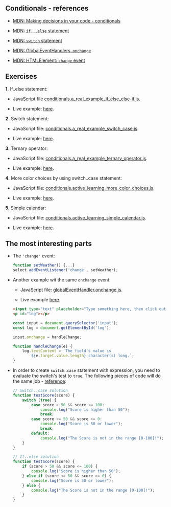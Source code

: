 ## Conditionals - references

* [MDN: Making decisions in your code - conditionals](https://developer.mozilla.org/en-US/docs/Learn/JavaScript/Building_blocks/conditionals)

* [MDN: `if...else` statement](https://developer.mozilla.org/en-US/docs/Web/JavaScript/Reference/Statements/if...else)
 
* [MDN: `switch` statement](https://developer.mozilla.org/en-US/docs/Web/JavaScript/Reference/Statements/switch)
 
* [MDN: GlobalEventHandlers`.onchange`](https://developer.mozilla.org/en-US/docs/Web/API/GlobalEventHandlers/onchange)
 
* [MDN: HTMLElement: `change` event](https://developer.mozilla.org/en-US/docs/Web/API/HTMLElement/change_event)

## Exercises

**1.** If..else statement:

* JavaScript file [conditionals.a_real_example_if_else_else-if.js](conditionals.a_real_example_if_else_else-if.js).

* Live example: [here](conditionals.index.html#ifElse).

**2.** Switch statement:

* JavaScript file: [conditionals.a_real_example_switch_case.js](./conditionals.a_real_example_switch_case.js).

* Live example: [here](conditionals.index.html#switchCase).

**3.** Ternary operator:

* JavaScript file: [conditionals.a_real_example_ternary_operator.js](./conditionals.a_real_example_ternary_operator.js).

* Live example: [here](conditionals.index.html#ternary).

**4.** More color choices by using switch..case statement:

* JavaScript file: [conditionals.active_learning_more_color_choices.js](./conditionals.active_learning_more_color_choices.js).

* Live example: [here](conditionals.index.html#switchCaseColorChoice).

**5.** Simple calendar:

* JavaScript file: [conditionals.active_learning_simple_calendar.js](./conditionals.active_learning_simple_calendar.js).

* Live example: [here](conditionals.index.html#simpleCalendar).



## The most interesting parts

* The `'change'` event:

    ```js
    function setWeather() {...}
    select.addEventListener('change', setWeather);
    ```

* Another example wit the same `onchange` event:

    * JavaScript file: [globalEventHandler.onchange.js](./globalEventHandler.onchange.js).

    * Live example [here](conditionals.index.html#onChangeDemo).
 
    ```html
    <input type="text" placeholder="Type something here, then click outside of the field." size="50">
    <p id="log"></p>
    ```
    ```js
    const input = document.querySelector('input');
    const log = document.getElementById('log');

    input.onchange = handleChange;

    function handleChange(e) {
        log.textContent = `The field's value is
            ${e.target.value.length} character(s) long.`;
    }
    ```

* In order to create `switch`..`case` statement with expression, you need to evaluate the switch's test to `true`. The following pieces of code will do the same job - [reference](https://www.freecodecamp.org/news/javascript-switch-statement-with-js-switch-case-example-code/):


    ```js
    // Switch..case solution
    function testScore(score) {
        switch (true) {
            case score > 50 && score <= 100:
                console.log("Score is higher than 50");
                break;
            case score <= 50 && score >= 0:
                console.log("Score is 50 or lower");
                break;
            default:
                console.log("The Score is not in the range [0-100]!");
        }
    }
    ```

    ```js
    // If..else solution
    function testScore(score) {
        if (score > 50 && score <= 100) {
            console.log("Score is higher than 50");
        } else if (score <= 50 && score >= 0) {
            console.log("Score is 50 or lower");
        } else {
            console.log("The Score is not in the range [0-100]!");
        }
    }
    ```
